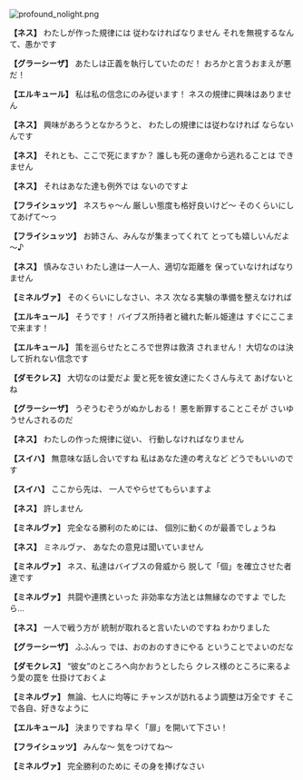
![profound_nolight.png](../images/backgrounds/profound_nolight.png)

**【ネス】**
わたしが作った規律には
従わなければなりません
それを無視するなんて、愚かです

**【グラーシーザ】**
あたしは正義を執行していたのだ！
おろかと言うおまえが悪だ！

**【エルキュール】**
私は私の信念にのみ従います！
ネスの規律に興味はありません

**【ネス】**
興味があろうとなかろうと、
わたしの規律には従わなければ
ならないんです

**【ネス】**
それとも、ここで死にますか？
誰しも死の運命から逃れることは
できません

**【ネス】**
それはあなた達も例外では
ないのですよ

**【フライシュッツ】**
ネスちゃ～ん
厳しい態度も格好良いけど～
そのくらいにしてあげて～っ

**【フライシュッツ】**
お姉さん、みんなが集まってくれて
とっても嬉しいんだよ～♪

**【ネス】**
慎みなさい
わたし達は一人一人、適切な距離を
保っていなければなりません

**【ミネルヴァ】**
そのくらいにしなさい、ネス
次なる実験の準備を整えなければ

**【エルキュール】**
そうです！
バイブス所持者と穢れた斬ル姫達は
すぐにここまで来ます！

**【エルキュール】**
策を巡らせたところで世界は救済
されません！
大切なのは決して折れない信念です

**【ダモクレス】**
大切なのは愛だよ
愛と死を彼女達にたくさん与えて
あげないとね

**【グラーシーザ】**
うぞうむぞうがぬかしおる！
悪を断罪することこそが
さいゆうせんされるのだ

**【ネス】**
わたしの作った規律に従い、
行動しなければなりません

**【スイハ】**
無意味な話し合いですね
私はあなた達の考えなど
どうでもいいのです

**【スイハ】**
ここから先は、
一人でやらせてもらいますよ

**【ネス】**
許しません

**【ミネルヴァ】**
完全なる勝利のためには、
個別に動くのが最善でしょうね

**【ネス】**
ミネルヴァ、
あなたの意見は聞いていません

**【ミネルヴァ】**
ネス、私達はバイブスの脅威から
脱して「個」を確立させた者達です

**【ミネルヴァ】**
共闘や連携といった
非効率な方法とは無縁なのですよ
でしたら…

**【ネス】**
一人で戦う方が
統制が取れると言いたいのですね
わかりました

**【グラーシーザ】**
ふふんっ
では、おのおのすきにやる
ということでよいのだな

**【ダモクレス】**
“彼女”のところへ向かおうとしたら
クレス様のところに来るよう愛の罠を
仕掛けておくよ

**【ミネルヴァ】**
無論、七人に均等に
チャンスが訪れるよう調整は万全です
そこで各自、好きなように

**【エルキュール】**
決まりですね
早く「扉」を開いて下さい！

**【フライシュッツ】**
みんな～
気をつけてね～

**【ミネルヴァ】**
完全勝利のために
その身を捧げなさい
